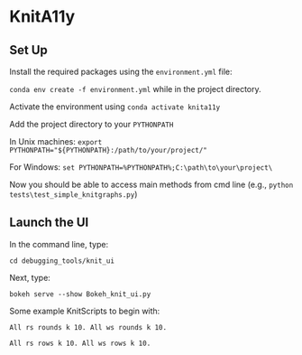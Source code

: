 # KnitA11y

## Set Up

<!-- This project may work on older versions of Python, but it was developed with Python 3.9

Particularly if you are a Windows User I highly recommend running this code as a [PyCharm Project](https://www.jetbrains.com/help/pycharm/importing-project-from-existing-source-code.html).

Otherwise: -->

Install the required packages using the `environment.yml` file:

`conda env create -f environment.yml` while in the project directory.

Activate the environment using `conda activate knita11y`

Add the project directory to your `PYTHONPATH`

In Unix machines: `export PYTHONPATH="${PYTHONPATH}:/path/to/your/project/"`

For Windows: `set PYTHONPATH=%PYTHONPATH%;C:\path\to\your\project\`

Now you should be able to access main methods from cmd line (e.g., `python tests\test_simple_knitgraphs.py`)

## Launch the UI
In the command line, type:
```console
cd debugging_tools/knit_ui
```
Next, type:
```console
bokeh serve --show Bokeh_knit_ui.py
```

Some example KnitScripts to begin with:
```console
All rs rounds k 10. All ws rounds k 10.
```
```console
All rs rows k 10. All ws rows k 10.
```

<!-- ### knit_graphs
This package contains the classes used to create a knit graph (`Loop`, `Yarn`, `Knit_Graph`, `Pull_Direction(Enum)`). 

### debugging_tools
This package contains a visualizer method to help visualize simple knit graphs. This may be useful to extend for 
debugging future projects. It also contains a set of simple knitgraph which manually generate some simple textures. 
In future assignments we will make it easier to define more complex knit graphs.

### knitting_machine
This package contains the code to generate knitout code using a model of a v-bed knitting machine. -->
